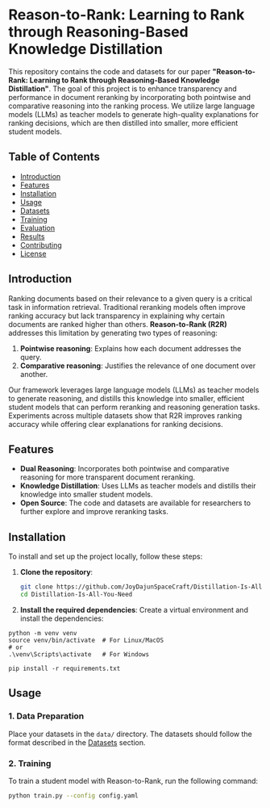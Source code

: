 # Reason-to-Rank: Learning to Rank through Reasoning-Based Knowledge Distillation

This repository contains the code and datasets for our paper **"Reason-to-Rank: Learning to Rank through Reasoning-Based Knowledge Distillation"**. The goal of this project is to enhance transparency and performance in document reranking by incorporating both pointwise and comparative reasoning into the ranking process. We utilize large language models (LLMs) as teacher models to generate high-quality explanations for ranking decisions, which are then distilled into smaller, more efficient student models.

## Table of Contents

- [Introduction](#introduction)
- [Features](#features)
- [Installation](#installation)
- [Usage](#usage)
- [Datasets](#datasets)
- [Training](#training)
- [Evaluation](#evaluation)
- [Results](#results)
- [Contributing](#contributing)
- [License](#license)

## Introduction

Ranking documents based on their relevance to a given query is a critical task in information retrieval. Traditional reranking models often improve ranking accuracy but lack transparency in explaining why certain documents are ranked higher than others. **Reason-to-Rank (R2R)** addresses this limitation by generating two types of reasoning:
1. **Pointwise reasoning**: Explains how each document addresses the query.
2. **Comparative reasoning**: Justifies the relevance of one document over another.

Our framework leverages large language models (LLMs) as teacher models to generate reasoning, and distills this knowledge into smaller, efficient student models that can perform reranking and reasoning generation tasks. Experiments across multiple datasets show that R2R improves ranking accuracy while offering clear explanations for ranking decisions.

## Features

- **Dual Reasoning**: Incorporates both pointwise and comparative reasoning for more transparent document reranking.
- **Knowledge Distillation**: Uses LLMs as teacher models and distills their knowledge into smaller student models.
- **Open Source**: The code and datasets are available for researchers to further explore and improve reranking tasks.

## Installation

To install and set up the project locally, follow these steps:

1. **Clone the repository**:

   ```bash
   git clone https://github.com/JoyDajunSpaceCraft/Distillation-Is-All-You-Need.git
   cd Distillation-Is-All-You-Need
   ```
2. **Install the required dependencies**:
Create a virtual environment and install the dependencies:
```
python -m venv venv
source venv/bin/activate  # For Linux/MacOS
# or
.\venv\Scripts\activate   # For Windows

pip install -r requirements.txt
```

## Usage

### 1. Data Preparation

Place your datasets in the `data/` directory. The datasets should follow the format described in the [Datasets](#datasets) section.

### 2. Training

To train a student model with Reason-to-Rank, run the following command:

```bash
python train.py --config config.yaml
```

